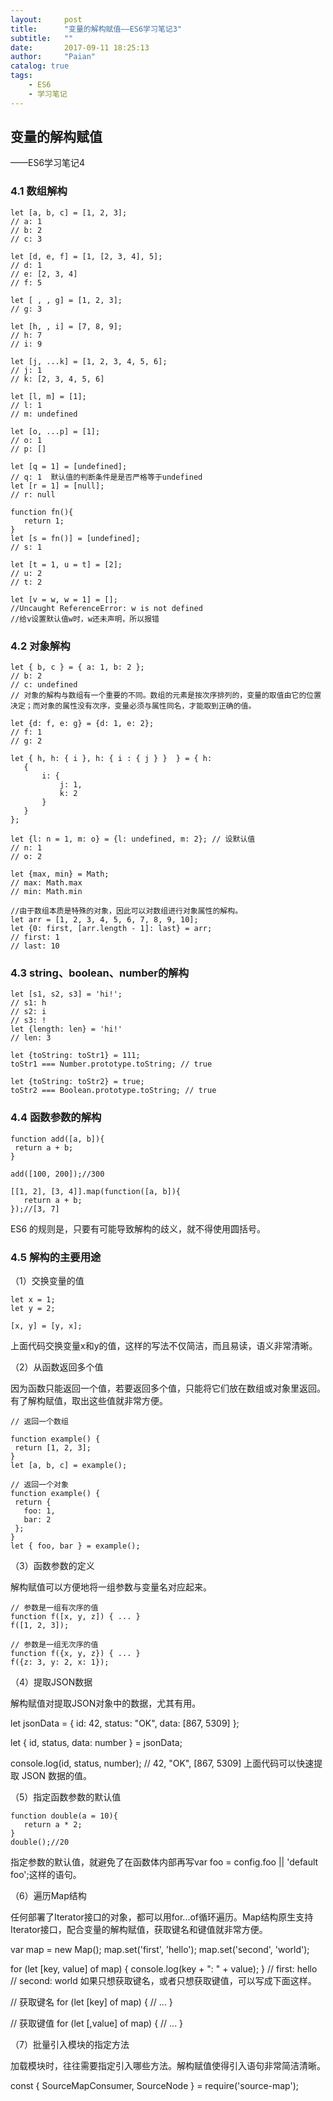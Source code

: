 ```yaml
---
layout:     post
title:      "变量的解构赋值——ES6学习笔记3"
subtitle:   ""
date:       2017-09-11 18:25:13
author:     "Paian"
catalog: true
tags:
    - ES6
    - 学习笔记
---
```

## 变量的解构赋值
——ES6学习笔记4

### 4.1 数组解构

```
let [a, b, c] = [1, 2, 3];
// a: 1
// b: 2
// c: 3

let [d, e, f] = [1, [2, 3, 4], 5];
// d: 1
// e: [2, 3, 4]
// f: 5

let [ , , g] = [1, 2, 3];
// g: 3

let [h, , i] = [7, 8, 9];
// h: 7
// i: 9

let [j, ...k] = [1, 2, 3, 4, 5, 6];
// j: 1
// k: [2, 3, 4, 5, 6]

let [l, m] = [1];
// l: 1
// m: undefined

let [o, ...p] = [1];
// o: 1
// p: []

let [q = 1] = [undefined];
// q: 1  默认值的判断条件是是否严格等于undefined
let [r = 1] = [null];
// r: null

function fn(){
   return 1;
}
let [s = fn()] = [undefined];
// s: 1

let [t = 1, u = t] = [2];
// u: 2
// t: 2

let [v = w, w = 1] = [];
//Uncaught ReferenceError: w is not defined
//给v设置默认值w时，w还未声明，所以报错
```

### 4.2 对象解构

```
let { b, c } = { a: 1, b: 2 };
// b: 2
// c: undefined
// 对象的解构与数组有一个重要的不同。数组的元素是按次序排列的，变量的取值由它的位置决定；而对象的属性没有次序，变量必须与属性同名，才能取到正确的值。

let {d: f, e: g} = {d: 1, e: 2};
// f: 1
// g: 2

let { h, h: { i }, h: { i : { j } }  } = { h:
   {
       i: {
           j: 1,
           k: 2
       }
   }
};

let {l: n = 1, m: o} = {l: undefined, m: 2}; // 设默认值
// n: 1
// o: 2

let {max, min} = Math;
// max: Math.max
// min: Math.min

//由于数组本质是特殊的对象，因此可以对数组进行对象属性的解构。
let arr = [1, 2, 3, 4, 5, 6, 7, 8, 9, 10];
let {0: first, [arr.length - 1]: last} = arr;
// first: 1
// last: 10
```

### 4.3 string、boolean、number的解构

```
let [s1, s2, s3] = 'hi!';
// s1: h
// s2: i
// s3: !
let {length: len} = 'hi!'
// len: 3

let {toString: toStr1} = 111;
toStr1 === Number.prototype.toString; // true

let {toString: toStr2} = true;
toStr2 === Boolean.prototype.toString; // true
```

### 4.4 函数参数的解构

```
function add([a, b]){
 return a + b;
}

add([100, 200]);//300

[[1, 2], [3, 4]].map(function([a, b]){
   return a + b;
});//[3, 7]
```

ES6 的规则是，只要有可能导致解构的歧义，就不得使用圆括号。

### 4.5 解构的主要用途

（1）交换变量的值

```
let x = 1;
let y = 2;

[x, y] = [y, x];
```

上面代码交换变量x和y的值，这样的写法不仅简洁，而且易读，语义非常清晰。

（2）从函数返回多个值

因为函数只能返回一个值，若要返回多个值，只能将它们放在数组或对象里返回。有了解构赋值，取出这些值就非常方便。

```
// 返回一个数组

function example() {
 return [1, 2, 3];
}
let [a, b, c] = example();

// 返回一个对象
function example() {
 return {
   foo: 1,
   bar: 2
 };
}
let { foo, bar } = example();
```

（3）函数参数的定义

解构赋值可以方便地将一组参数与变量名对应起来。

```
// 参数是一组有次序的值
function f([x, y, z]) { ... }
f([1, 2, 3]);

// 参数是一组无次序的值
function f({x, y, z}) { ... }
f({z: 3, y: 2, x: 1});
```

（4）提取JSON数据

解构赋值对提取JSON对象中的数据，尤其有用。

let jsonData = {
 id: 42,
 status: "OK",
 data: [867, 5309]
};

let { id, status, data: number } = jsonData;

console.log(id, status, number);
// 42, "OK", [867, 5309]
上面代码可以快速提取 JSON 数据的值。

（5）指定函数参数的默认值

```
function double(a = 10){
   return a * 2;
}
double();//20
```

指定参数的默认值，就避免了在函数体内部再写var foo = config.foo || 'default foo';这样的语句。

（6）遍历Map结构

任何部署了Iterator接口的对象，都可以用for...of循环遍历。Map结构原生支持Iterator接口，配合变量的解构赋值，获取键名和键值就非常方便。

var map = new Map();
map.set('first', 'hello');
map.set('second', 'world');

for (let [key, value] of map) {
 console.log(key + ": " + value);
}
// first: hello
// second: world
如果只想获取键名，或者只想获取键值，可以写成下面这样。

// 获取键名
for (let [key] of map) {
 // ...
}

// 获取键值
for (let [,value] of map) {
 // ...
}

（7）批量引入模块的指定方法

加载模块时，往往需要指定引入哪些方法。解构赋值使得引入语句非常简洁清晰。

const { SourceMapConsumer, SourceNode } = require('source-map');